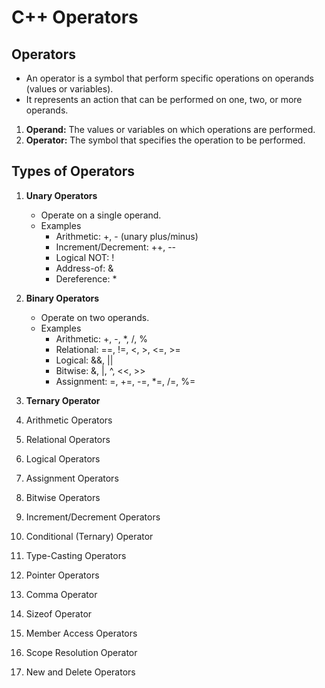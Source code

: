 # C++ Operators
 ## Operators
 - An operator is a symbol that  perform specific operations on operands (values or variables).
 - It represents an action that can be performed on one, two, or more operands.

1. **Operand:** The values or variables on which operations are performed.
2. **Operator:** The symbol that specifies the operation to be performed.

## Types of Operators
   1. **Unary Operators**
      - Operate on a single operand.
      - Examples
         * Arithmetic: +, - (unary plus/minus)
         * Increment/Decrement: ++, --
         * Logical NOT: !
         * Address-of: &
         * Dereference: *
           
   3. **Binary Operators**
      - Operate on two operands.
      - Examples
         * Arithmetic: +, -, *, /, %
         * Relational: ==, !=, <, >, <=, >=
         * Logical: &&, ||
         * Bitwise: &, |, ^, <<, >>
         * Assignment: =, +=, -=, *=, /=, %=
           
   5. **Ternary Operator**
 
1. Arithmetic Operators
2. Relational Operators
3. Logical Operators
4. Assignment Operators
5. Bitwise Operators
6. Increment/Decrement Operators
7. Conditional (Ternary) Operator
8. Type-Casting Operators
9. Pointer Operators
10. Comma Operator
11. Sizeof Operator
12. Member Access Operators
13. Scope Resolution Operator
14. New and Delete Operators
    

